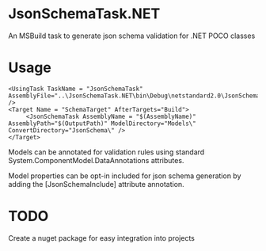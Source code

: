 # JsonSchemaTask.NET
An MSBuild task to generate json schema validation for .NET POCO classes

# Usage

```
<UsingTask TaskName = "JsonSchemaTask" AssemblyFile="..\JsonSchemaTask.NET\bin\Debug\netstandard2.0\JsonSchemaTask.dll" />
<Target Name = "SchemaTarget" AfterTargets="Build">
	 <JsonSchemaTask AssemblyName = "$(AssemblyName)" AssemblyPath="$(OutputPath)" ModelDirectory="Models\" ConvertDirectory="JsonSchema\" />
</Target>
```

Models can be annotated for validation rules using standard System.ComponentModel.DataAnnotations attributes.

Model properties can be opt-in included for json schema generation by adding the [JsonSchemaInclude] attribute annotation.


# TODO
Create a nuget package for easy integration into projects

